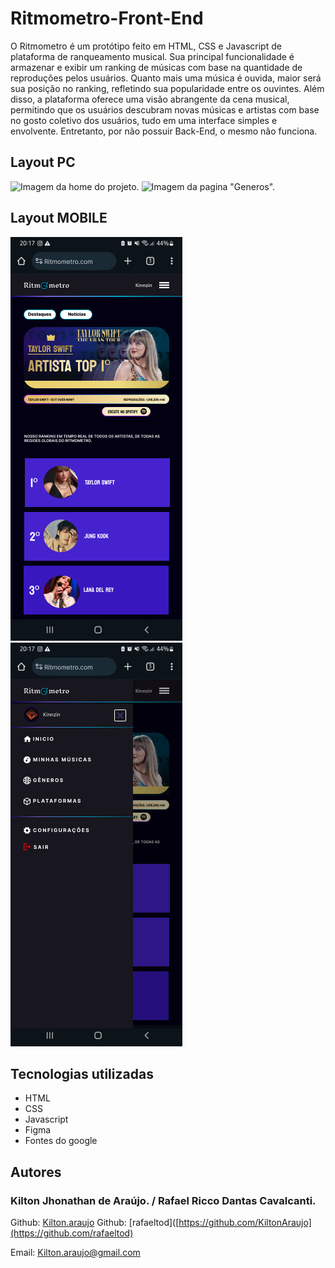 # Ritmometro-Front-End
O Ritmometro é um protótipo feito em HTML, CSS e Javascript de plataforma de ranqueamento musical. Sua principal funcionalidade é armazenar e exibir um ranking de músicas com base na quantidade de reproduções pelos usuários. Quanto mais uma música é ouvida, maior será sua posição no ranking, refletindo sua popularidade entre os ouvintes. Além disso, a plataforma oferece uma visão abrangente da cena musical, permitindo que os usuários descubram novas músicas e artistas com base no gosto coletivo dos usuários, tudo em uma interface simples e envolvente. Entretanto, por não possuir Back-End, o mesmo não funciona.

## Layout PC
![Imagem da home do projeto.](src/assets/Ritmometro%20v1.1%20-%20In%C3%ADcio.jpg)
![Imagem da pagina "Generos".](src/assets/Header_%20G%C3%AAneros.jpg)

## Layout MOBILE
![Imagem da home do projeto (Mobile).](src/assets/Ritmometro%20(celular%20menu%20aberto).jpg)
![Imagem da home com o menu aberto (Mobile).](src/assets/Ritmometro%20(celular%20menu%20aberto)%20(1).jpg)

## Tecnologias utilizadas
* HTML
* CSS
* Javascript
* Figma
* Fontes do google

## Autores
  ### Kilton Jhonathan de Araújo. / Rafael Ricco Dantas Cavalcanti.
Github: [Kilton.araujo](https://github.com/KiltonAraujo)
Github: [rafaeltod]([https://github.com/KiltonAraujo](https://github.com/rafaeltod)

Email: Kilton.araujo@gmail.com

